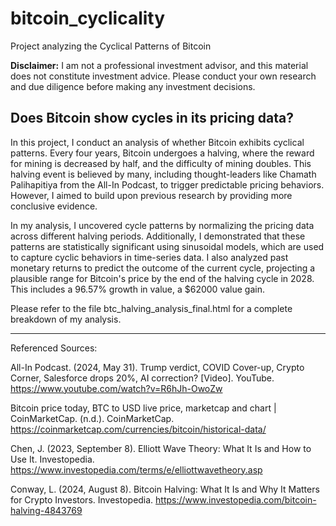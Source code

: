 # bitcoin_cyclicality
 Project analyzing the Cyclical Patterns of Bitcoin

 **Disclaimer:** I am not a professional investment advisor, and this material does not constitute investment advice. Please conduct your own research and due diligence before making any investment decisions.

## Does Bitcoin show cycles in its pricing data?

In this project, I conduct an analysis of whether Bitcoin exhibits cyclical patterns. Every four years, Bitcoin undergoes a halving, where the reward for mining is decreased by half, and the difficulty of mining doubles. This halving event is believed by many, including thought-leaders like Chamath Palihapitiya from the All-In Podcast, to trigger predictable pricing behaviors. However, I aimed to build upon previous research by providing more conclusive evidence.

In my analysis, I uncovered cycle patterns by normalizing the pricing data across different halving periods. Additionally, I demonstrated that these patterns are statistically significant using sinusoidal models, which are used to capture cyclic behaviors in time-series data. I also analyzed past monetary returns to predict the outcome of the current cycle, projecting a plausible range for Bitcoin's price by the end of the halving cycle in 2028. This includes a 96.57% growth in value, a $62000  value gain.

Please refer to the file btc_halving_analysis_final.html for a complete breakdown of my analysis.

-----

Referenced Sources:

All-In Podcast. (2024, May 31). Trump verdict, COVID Cover-up, Crypto Corner, Salesforce drops 20%, AI correction? [Video]. YouTube. https://www.youtube.com/watch?v=R6hJh-OwoZw

Bitcoin price today, BTC to USD live price, marketcap and chart | CoinMarketCap. (n.d.). CoinMarketCap. https://coinmarketcap.com/currencies/bitcoin/historical-data/

Chen, J. (2023, September 8). Elliott Wave Theory: What It Is and How to Use It. Investopedia. https://www.investopedia.com/terms/e/elliottwavetheory.asp

Conway, L. (2024, August 8). Bitcoin Halving: What It Is and Why It Matters for Crypto Investors. Investopedia. https://www.investopedia.com/bitcoin-halving-4843769